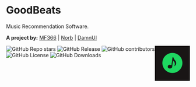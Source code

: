 # GoodBeats
Music Recommendation Software. 

**A project by:** [MF366](https://github.com/MF366-Coding) | [Norb](https://github.com/norbcodes) | [DamnUI](https://github.com/DamnUI) 

<!-- <img src="https://raw.githubusercontent.com/MF366-Coding/GoodBeats/main/assets/left_with_text_logo.png" alt="Banner" width="300"> -->

<img src="https://raw.githubusercontent.com/MF366-Coding/GoodBeats/main/assets/dark_logo.png" alt="Logo" align="right" width="96">

![GitHub Repo stars](https://img.shields.io/github/stars/MF366-Coding/GoodBeats?label=GitHub%20Repo%20stars)
![GitHub Release](https://img.shields.io/github/v/release/MF366-Coding/GoodBeats?label=Releases)
![GitHub contributors](https://img.shields.io/github/contributors/MF366-Coding/GoodBeats?label=Contributors)
![GitHub License](https://img.shields.io/github/license/MF366-Coding/GoodBeats?label=License)
![GitHub Downloads](https://img.shields.io/github/downloads/MF366-Coding/GoodBeats/total?label=Downloads)

